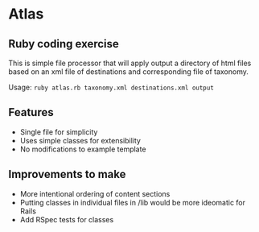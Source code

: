 # Atlas

## Ruby coding exercise

This is simple file processor that will apply output a directory of html files based on an xml file of destinations and corresponding file of taxonomy.

Usage: `ruby atlas.rb taxonomy.xml destinations.xml output`

## Features

- Single file for simplicity
- Uses simple classes for extensibility
- No modifications to example template

## Improvements to make

- More intentional ordering of content sections
- Putting classes in individual files in /lib would be more ideomatic for Rails
- Add RSpec tests for classes
